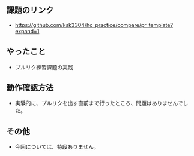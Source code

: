 ## 課題のリンク

* https://github.com/ksk3304/hc_practice/compare/pr_template?expand=1

## やったこと

* プルリク練習課題の実践


## 動作確認方法

* 実験的に、プルリクを出す直前まで行ったところ、問題はありませんでした。

## その他

* 今回については、特段ありません。